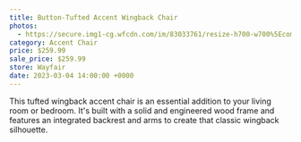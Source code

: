 ```yaml
---
title: Button-Tufted Accent Wingback Chair
photos:
  - https://secure.img1-cg.wfcdn.com/im/83033761/resize-h700-w700%5Ecompr-r85/2219/221959332/Button-Tufted+Accent+Wingback+Chair+with+Rolled+Arm+and+Thick+Padded+Cushion.jpg
category: Accent Chair
price: $259.99
sale_price: $259.99
store: Wayfair
date: 2023-03-04 14:00:00 +0000
---
```


This tufted wingback accent chair is an essential addition to your living room or bedroom. It's built with a solid and engineered wood frame and features an integrated backrest and arms to create that classic wingback silhouette.
